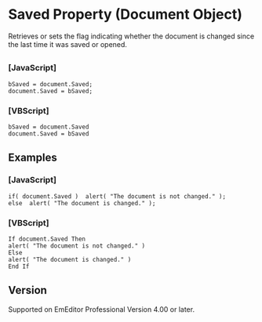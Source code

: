 # Saved Property (Document Object)

Retrieves or sets the flag indicating whether the document is changed since
the last time it was saved or opened.

## 

### \[JavaScript\]

```
bSaved = document.Saved;
document.Saved = bSaved;
```

### \[VBScript\]

```
bSaved = document.Saved
document.Saved = bSaved
```

## Examples

### \[JavaScript\]

```
if( document.Saved )  alert( "The document is not changed." );
else  alert( "The document is changed." );
```

### \[VBScript\]

```
If document.Saved Then
alert( "The document is not changed." )
Else
alert( "The document is changed." )
End If
```

## Version

Supported on EmEditor Professional Version 4.00 or later.
